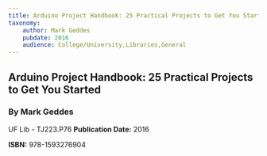 ```yaml
---
title: Arduino Project Handbook: 25 Practical Projects to Get You Started
taxonomy:
	author: Mark Geddes
	pubdate: 2016
	audience: College/University,Libraries,General
---
```

## Arduino Project Handbook: 25 Practical Projects to Get You Started
### By Mark Geddes

UF Lib - TJ223.P76
**Publication Date:** 2016

**ISBN:** 978-1593276904